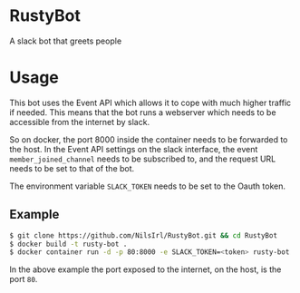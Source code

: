 # RustyBot
A slack bot that greets people

# Usage

This bot uses the Event API which allows it to cope with much higher traffic if
needed. This means that the bot runs a webserver which needs to be accessible
from the internet by slack.

So on docker, the port 8000 inside the container needs to be forwarded to the
host. In the Event API settings on the slack interface, the event
`member_joined_channel` needs to be subscribed to, and the request URL needs to
be set to that of the bot.

The environment variable `SLACK_TOKEN` needs to be set to the Oauth token.

## Example

```sh
$ git clone https://github.com/NilsIrl/RustyBot.git && cd RustyBot
$ docker build -t rusty-bot .
$ docker container run -d -p 80:8000 -e SLACK_TOKEN=<token> rusty-bot
```

In the above example the port exposed to the internet, on the host, is the port
`80`.
